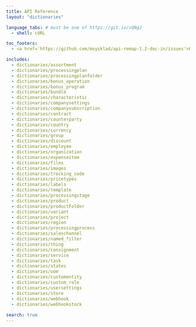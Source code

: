 ```yaml
---
title: API Reference
layout: "dictionaries"

language_tabs: # must be one of https://git.io/vQNgJ
  - shell: cURL

toc_footers:
  - <a href='https://github.com/moysklad/api-remap-1.2-doc-in/issues'>Report an issue</a>

includes:
  - dictionaries/assortment
  - dictionaries/processingplan
  - dictionaries/processingplanfolder
  - dictionaries/bonus_operation
  - dictionaries/bonus_program
  - dictionaries/bundle
  - dictionaries/characteristic
  - dictionaries/companysettings
  - dictionaries/companysubscription
  - dictionaries/contract
  - dictionaries/counterparty
  - dictionaries/country
  - dictionaries/currency
  - dictionaries/group
  - dictionaries/discount
  - dictionaries/employee
  - dictionaries/organization
  - dictionaries/expenseitem
  - dictionaries/files
  - dictionaries/images
  - dictionaries/tracking_code
  - dictionaries/pricetypes
  - dictionaries/labels
  - dictionaries/template
  - dictionaries/processingstage
  - dictionaries/product
  - dictionaries/productFolder
  - dictionaries/variant
  - dictionaries/project
  - dictionaries/region
  - dictionaries/processingprocess
  - dictionaries/saleschannel
  - dictionaries/named_filter
  - dictionaries/thing
  - dictionaries/consignment
  - dictionaries/service
  - dictionaries/task
  - dictionaries/states
  - dictionaries/uom
  - dictionaries/customentity
  - dictionaries/custom_role
  - dictionaries/usersettings
  - dictionaries/store
  - dictionaries/webhook
  - dictionaries/webhookstock
  
search: true
---  
```


